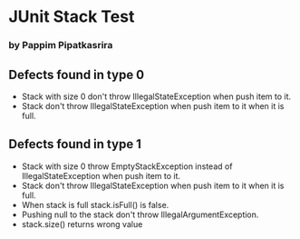 # JUnit Stack Test
### by Pappim Pipatkasrira

## Defects found in type 0
- Stack with size 0 don't throw IllegalStateException when push item to it.
- Stack don't throw IllegalStateException when push item to it when it is full.

## Defects found in type 1
- Stack with size 0 throw EmptyStackException instead of IllegalStateException when push item to it.
- Stack don't throw IllegalStateException when push item to it when it is full.
- When stack is full stack.isFull() is false.
- Pushing null to the stack don't throw IllegalArgumentException.
- stack.size() returns wrong value

